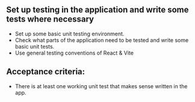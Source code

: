 ## Set up testing in the application and write some tests where necessary

- Set up some basic unit testing environment.
- Check what parts of the application need to be tested and write some basic unit tests.
- Use general testing conventions of React & Vite

## Acceptance criteria:

- There is at least one working unit test that makes sense written in the app.
